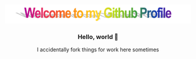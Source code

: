 ![alttext](wordart.png)

<h3 align="center">
Hello, world 👋
</h3>
<p align="center">
I accidentally fork things for work here sometimes
</p>
<!--
**RachelChiong/RachelChiong** is a ✨ _special_ ✨ repository because its `README.md` (this file) appears on your GitHub profile.

Here are some ideas to get you started:

- 🔭 I’m currently working on ...
- 🌱 I’m currently learning ...
- 👯 I’m looking to collaborate on ...
- 🤔 I’m looking for help with ...
- 💬 Ask me about ...
- 📫 How to reach me: ...
- 😄 Pronouns: ...
- ⚡ Fun fact: ...
-->
